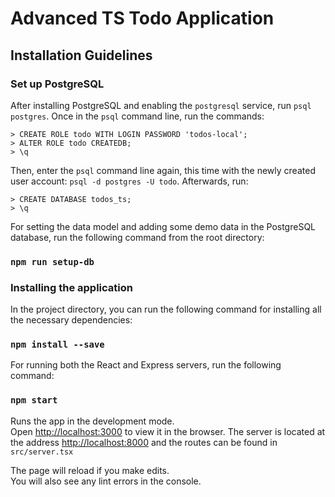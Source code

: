 # Advanced TS Todo Application

## Installation Guidelines

### Set up PostgreSQL

After installing PostgreSQL and enabling the `postgresql` service, run `psql postgres`. Once in the `psql` command line, run the commands:

```
> CREATE ROLE todo WITH LOGIN PASSWORD 'todos-local';
> ALTER ROLE todo CREATEDB;
> \q
```

Then, enter the `psql` command line again, this time with the newly created user account: `psql -d postgres -U todo`. Afterwards, run:

```
> CREATE DATABASE todos_ts;
> \q
```

For setting the data model and adding some demo data in the PostgreSQL database, run the following command from the root directory:

### `npm run setup-db`

### Installing the application

In the project directory, you can run the following command for installing all the necessary dependencies:

### `npm install --save`

For running both the React and Express servers, run the following command:

### `npm start`

Runs the app in the development mode.<br />
Open [http://localhost:3000](http://localhost:3000) to view it in the browser. The server is located at the address [http://localhost:8000](http://localhost:8000) and the routes can be found in `src/server.tsx`

The page will reload if you make edits.<br />
You will also see any lint errors in the console.
